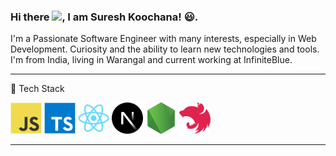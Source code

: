 ### Hi there <img src="https://raw.githubusercontent.com/MartinHeinz/MartinHeinz/master/wave.gif" width="30px" style="max-width:100%;">, I am Suresh Koochana! 😃.
I'm a Passionate Software Engineer with many interests, especially in Web Development. Curiosity and the ability to learn new technologies and tools. I'm from India, living in Warangal and current working at InfiniteBlue.

---

🧰 Tech Stack

<img src="https://raw.githubusercontent.com/devicons/devicon/master/icons/javascript/javascript-original.svg" alt="JavaScript" width="50px" height="50px"/> <img src="https://raw.githubusercontent.com/devicons/devicon/master/icons/typescript/typescript-original.svg" alt="TypeScript" width="50px" height="50px"/> <img src="https://raw.githubusercontent.com/devicons/devicon/master/icons/react/react-original.svg" alt="React" width="50px" height="50px"/> <img src="https://raw.githubusercontent.com/devicons/devicon/master/icons/nextjs/nextjs-original.svg" alt="NextJS" width="50px" height="50px"/> <img src="https://raw.githubusercontent.com/devicons/devicon/master/icons/nodejs/nodejs-original.svg" alt="Node" width="50px" height="50px"/> <img src="https://raw.githubusercontent.com/devicons/devicon/master/icons/nestjs/nestjs-original.svg" alt="NestJS" width="50px" height="50px"/>



---

<!--
**SureshKuchana/SureshKuchana** is a ✨ _special_ ✨ repository because its `README.md` (this file) appears on your GitHub profile.

Here are some ideas to get you started:

- 🔭 I’m currently working on ...
- 🌱 I’m currently learning ...
- 👯 I’m looking to collaborate on ...
- 🤔 I’m looking for help with ...
- 💬 Ask me about ...
- 📫 How to reach me: ...
- 😄 Pronouns: ...
- ⚡ Fun fact: ...
-->
